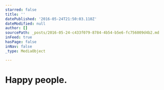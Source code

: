 ```yaml
---
starred: false
title: ''
datePublished: '2016-05-24T21:50:03.110Z'
dateModified: null
author: []
sourcePath: _posts/2016-05-24-c433f079-8784-4b54-b5e6-fc756009d4b2.md
inFeed: true
hasPage: false
inNav: false
_type: MediaObject

---
```

# Happy people.